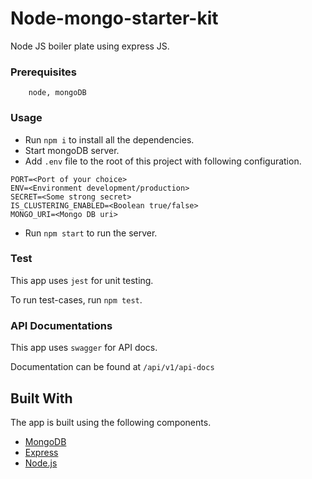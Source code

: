 # Node-mongo-starter-kit
Node JS boiler plate using express JS.

### Prerequisites
```
    node, mongoDB
```

### Usage
* Run `npm i` to install all the dependencies.
* Start mongoDB server.
* Add `.env` file to the root of this project with following configuration.
```
PORT=<Port of your choice>
ENV=<Environment development/production>
SECRET=<Some strong secret>
IS_CLUSTERING_ENABLED=<Boolean true/false>
MONGO_URI=<Mongo DB uri>
```
* Run `npm start` to run the server.

### Test
This app uses `jest` for unit testing.

To run test-cases, run `npm test`.

### API Documentations
This app uses `swagger` for API docs.

Documentation can be found at `/api/v1/api-docs`

## Built With

The app is built using the following components.

*  [MongoDB](https://www.mongodb.com/)
*  [Express](https://expressjs.com/)
*  [Node.js](https://nodejs.org/)
